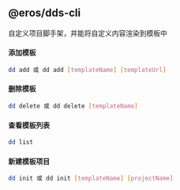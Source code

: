 <!--
 * @Author: zhulijun
 * @LastEditors: zhulijun
 * @Date: 2019-10-17 16:43:36
 * @LastEditTime: 2019-10-22 16:27:20
 * @Descripttion:
 -->
## @eros/dds-cli
自定义项目脚手架，并能将自定义内容渲染到模板中


#### 添加模板
```sh
dd add 或 dd add [templateName] [templateUrl]
```

#### 删除模板
```sh
dd delete 或 dd delete [templateName]
```
#### 查看模板列表
```sh
dd list
```

#### 新建模板项目
```sh
dd init 或 dd init [templateName] [projectName]
```